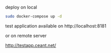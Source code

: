 deploy on local
```bash
sudo docker-compose up -d
```

test application available on http://localhost:8181

or on remote server

http://testapp.ceant.net/